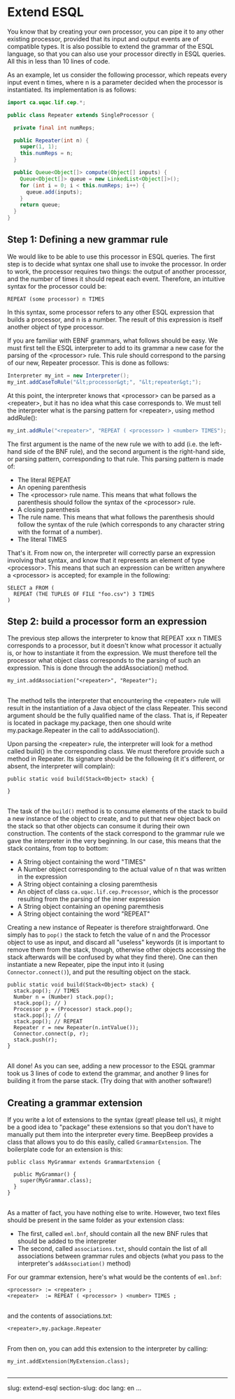 Extend ESQL
===========

You know that by creating your own processor, you can pipe it to any other existing processor, provided that its input and output events are of compatible types. It is also possible to extend the grammar of the ESQL language, so that you can also use your processor directly in ESQL queries. All this in less than 10 lines of code.

As an example, let us consider the following processor, which repeats every input event n times, where n is a parameter decided when the processor is instantiated. Its implementation is as follows:

```java
import ca.uqac.lif.cep.*;

public class Repeater extends SingleProcessor {

  private final int numReps;

  public Repeater(int n) {
    super(1, 1);
    this.numReps = n;
  }

  public Queue<Object[]> compute(Object[] inputs) {
    Queue<Object[]> queue = new LinkedList<Object[]>();
    for (int i = 0; i < this.numReps; i++) {
      queue.add(inputs);
    }
    return queue;
  }
}
```

## Step 1: Defining a new grammar rule

We would like to be able to use this processor in ESQL queries. The first step is to decide what syntax one shall use to invoke the processor. In order to work, the processor requires two things: the output of another processor, and the number of times it should repeat each event. Therefore, an intuitive syntax for the processor could be:

```
REPEAT (some processor) n TIMES
```

In this syntax, some processor refers to any other ESQL expression that builds a processor, and n is a number. The result of this expression is itself another object of type processor.

If you are familiar with EBNF grammars, what follows should be easy. We must first tell the ESQL interpreter to add to its grammar a new case for the parsing of the &lt;processor&gt; rule. This rule should correspond to the parsing of our new, Repeater processor. This is done as follows:

```java
Interpreter my_int = new Interpreter();
my_int.addCaseToRule("&lt;processor&gt;", "&lt;repeater&gt;");
```

At this point, the interpreter knows that &lt;processor&gt; can be parsed as a &lt;repeater&gt;, but it has no idea what this case corresponds to. We must tell the interpreter what is the parsing pattern for &lt;repeater&gt;, using method addRule():

```java
my_int.addRule("<repeater>", "REPEAT ( <processor> ) <number> TIMES");
```

The first argument is the name of the new rule we with to add (i.e. the left-hand side of the BNF rule), and the second argument is the right-hand side, or parsing pattern, corresponding to that rule. This parsing pattern is made of:

- The literal REPEAT
- An opening parenthesis
- The &lt;processor&gt; rule name. This means that what follows the parenthesis should follow the syntax of the &lt;processor&gt; rule.
- A closing parenthesis
- The <number> rule name. This means that what follows the parenthesis should follow the syntax of the <number> rule (which corresponds to any character string with the format of a number).
- The literal TIMES

That's it. From now on, the interpreter will correctly parse an expression involving that syntax, and know that it represents an element of type &lt;processor&gt;. This means that such an expression can be written anywhere a &lt;processor&gt; is accepted; for example in the following:

```
SELECT a FROM (
  REPEAT (THE TUPLES OF FILE "foo.csv") 3 TIMES
)
```

## <a name="build">Step 2: build a processor form an expression</a>

The previous step allows the interpreter to know that REPEAT xxx n TIMES corresponds to a processor, but it doesn't know what processor it actually is, or how to instantiate it from the expression. We must therefore tell the processor what object class corresponds to the parsing of such an expression. This is done through the addAssociation() method.

<pre><code>my_int.addAssociation("&lt;repeater&gt;", "Repeater");
</code>
</pre>

The method tells the interpreter that encountering the &lt;repeater&gt; rule will result in the instantiation of a Java object of the class Repeater. This second argument should be the fully qualified name of the class. That is, if Repeater is located in package my.package, then one should write my.package.Repeater in the call to addAssociation().

Upon parsing the &lt;repeater&gt; rule, the interpreter will look for a method called build() in the corresponding class. We must therefore provide such a method in Repeater. Its signature should be the following (it it's different, or absent, the interpreter will complain):

<pre><code>public static void build(Stack&lt;Object&gt; stack) {

}
</code>
</pre>

The task of the `build()` method is to consume elements of the stack to build a new instance of the object to create, and to put that new object back on the stack so that other objects can consume it during their own construction. The contents of the stack correspond to the grammar rule we gave the interpreter in the very beginning. In our case, this means that the stack contains, from top to bottom:

- A String object containing the word "TIMES"
- A Number object corresponding to the actual value of n that was written in the expression
- A String object containing a closing paremthesis
- An object of class `ca.uqac.lif.cep.Processor`, which is the processor resulting from the parsing of the inner expression
- A String object containing an opening paremthesis
- A String object containing the word "REPEAT"

Creating a new instance of Repeater is therefore straightforward. One simply has to `pop()` the stack to fetch the value of n and the Processor object to use as input, and discard all "useless" keywords (it is important to remove them from the stack, though, otherwise other objects accessing the stack afterwards will be confused by what they find there). One can then instantiate a new Repeater, pipe the input into it (using `Connector.connect()`), and put the resulting object on the stack.

<pre><code>public static void build(Stack&lt;Object&gt; stack) {
  stack.pop(); // TIMES
  Number n = (Number) stack.pop();
  stack.pop(); // )
  Processor p = (Processor) stack.pop();
  stack.pop(); // (
  stack.pop(); // REPEAT
  Repeater r = new Repeater(n.intValue());
  Connector.connect(p, r);
  stack.push(r);
}
</code>
</pre>

All done! As you can see, adding a new processor to the ESQL grammar took us 3 lines of code to extend the grammar, and another 9 lines for building it from the parse stack. (Try doing that with another software!)

## <a name="extension">Creating a grammar extension</a>

If you write a lot of extensions to the syntax (great! please tell us), it might be a good idea to "package" these extensions so that you don't have to manually put them into the interpreter every time. BeepBeep provides a class that allows you to do this easily, called `GrammarExtension`. The boilerplate code for an extension is this:

<pre><code>public class MyGrammar extends GrammarExtension {

  public MyGrammar() {
    super(MyGrammar.class);
  }
}
</code>
</pre>

As a matter of fact, you have nothing else to write. However, two text files should be present in the same folder as your extension class:

- The first, called `eml.bnf`, should contain all the new BNF rules that should be added to the interpreter
- The second, called `associations.txt`, should contain the list of all associations between grammar rules and objects (what you pass to the interpreter's `addAssociation()` method)

For our grammar extension, here's what would be the contents of `eml.bnf`:

<pre><code>&lt;processor&gt; := &lt;repeater&gt; ;
&lt;repeater&gt;  := REPEAT ( &lt;processor&gt; ) &lt;number&gt; TIMES ;
</code>
</pre>

and the contents of associations.txt:

<pre><code>&lt;repeater&gt;,my.package.Repeater
</code>
</pre>

From then on, you can add this extension to the interpreter by calling:

<pre><code>my_int.addExtension(MyExtension.class);
</code>
</pre>

<!-- :wrap=soft: -->
---
slug: extend-esql
section-slug: doc
lang: en
...
